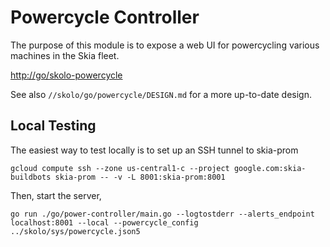 Powercycle Controller
=====================

The purpose of this module is to expose a web UI for powercycling various machines in
the Skia fleet.

<http://go/skolo-powercycle>

See also `//skolo/go/powercycle/DESIGN.md` for a more up-to-date design.

Local Testing
-------------

The easiest way to test locally is to set up an SSH tunnel to skia-prom

    gcloud compute ssh --zone us-central1-c --project google.com:skia-buildbots skia-prom -- -v -L 8001:skia-prom:8001

Then, start the server,

    go run ./go/power-controller/main.go --logtostderr --alerts_endpoint localhost:8001 --local --powercycle_config ../skolo/sys/powercycle.json5
